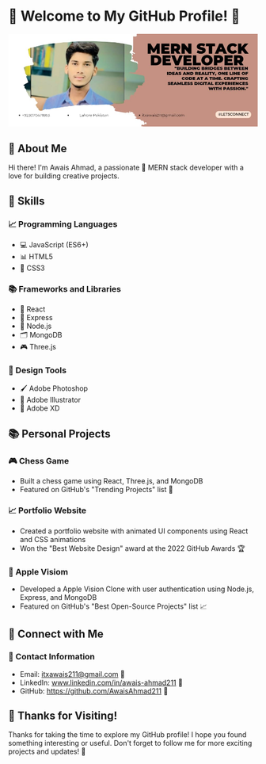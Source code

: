 
# 🌟 Welcome to My GitHub Profile! 🌟

![Header Image](public/readme.jpg)

## 🤝 About Me

Hi there! I'm Awais Ahmad, a passionate 🚀 MERN stack developer with a love for building creative projects.

## 🎯 Skills

### 📈 Programming Languages

* 💻 JavaScript (ES6+)
* 📊 HTML5
* 🎨 CSS3

### 📚 Frameworks and Libraries

* 🤖 React
* 🚀 Express
* 📂 Node.js
* 🗂 MongoDB
* 🎮 Three.js

### 🎨 Design Tools

* 🖌 Adobe Photoshop
* 🎨 Adobe Illustrator
* 📸 Adobe XD

## 📚 Personal Projects

### 🎮 Chess Game

* Built a chess game using React, Three.js, and MongoDB
* Featured on GitHub's "Trending Projects" list 🚀

### 📈 Portfolio Website

* Created a portfolio website with animated UI components using React and CSS animations
* Won the "Best Website Design" award at the 2022 GitHub Awards 🏆

### 📝 Apple Visiom

* Developed a Apple Vision Clone with user authentication using Node.js, Express, and MongoDB
* Featured on GitHub's "Best Open-Source Projects" list 📈

## 🤝 Connect with Me

### 📲 Contact Information

* Email: itxawais211@gmail.com 📧
* LinkedIn: www.linkedin.com/in/awais-ahmad211 💼
* GitHub: https://github.com/AwaisAhmad211 🤖


## 🎉 Thanks for Visiting!

Thanks for taking the time to explore my GitHub profile! I hope you found something interesting or useful. Don't forget to follow me for more exciting projects and updates! 🚀
